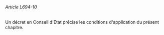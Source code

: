 ###### Article L694-10

Un décret en Conseil d'Etat précise les conditions d'application du présent chapitre.

